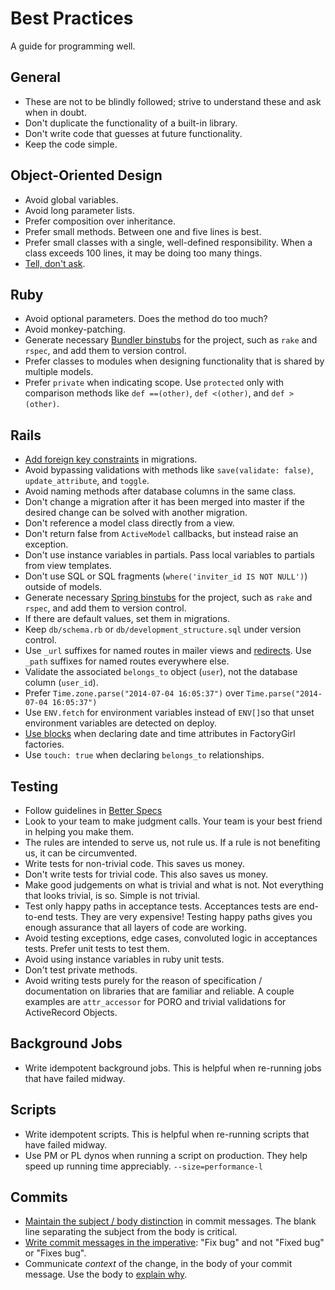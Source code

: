 Best Practices
==============

A guide for programming well.

General
-------

* These are not to be blindly followed; strive to understand these and ask
  when in doubt.
* Don't duplicate the functionality of a built-in library.
* Don't write code that guesses at future functionality.
* Keep the code simple.

Object-Oriented Design
----------------------

* Avoid global variables.
* Avoid long parameter lists.
* Prefer composition over inheritance.
* Prefer small methods. Between one and five lines is best.
* Prefer small classes with a single, well-defined responsibility. When a
  class exceeds 100 lines, it may be doing too many things.
* [Tell, don't ask].

[Tell, don't ask]: http://robots.thoughtbot.com/post/27572137956/tell-dont-ask

Ruby
----

* Avoid optional parameters. Does the method do too much?
* Avoid monkey-patching.
* Generate necessary [Bundler binstubs] for the project, such as `rake` and
  `rspec`, and add them to version control.
* Prefer classes to modules when designing functionality that is shared by
  multiple models.
* Prefer `private` when indicating scope. Use `protected` only with comparison
  methods like `def ==(other)`, `def <(other)`, and `def >(other)`.

[Bundler binstubs]: https://github.com/sstephenson/rbenv/wiki/Understanding-binstubs

Rails
-----

* [Add foreign key constraints][fkey] in migrations.
* Avoid bypassing validations with methods like `save(validate: false)`,
  `update_attribute`, and `toggle`.
* Avoid naming methods after database columns in the same class.
* Don't change a migration after it has been merged into master if the desired
  change can be solved with another migration.
* Don't reference a model class directly from a view.
* Don't return false from `ActiveModel` callbacks, but instead raise an
  exception.
* Don't use instance variables in partials. Pass local variables to partials
  from view templates.
* Don't use SQL or SQL fragments (`where('inviter_id IS NOT NULL')`) outside of
  models.
* Generate necessary [Spring binstubs] for the project, such as `rake` and
  `rspec`, and add them to version control.
* If there are default values, set them in migrations.
* Keep `db/schema.rb` or `db/development_structure.sql` under version control.
* Use `_url` suffixes for named routes in mailer views and [redirects].  Use
  `_path` suffixes for named routes everywhere else.
* Validate the associated `belongs_to` object (`user`), not the database column
  (`user_id`).
* Prefer `Time.zone.parse("2014-07-04 16:05:37")` over `Time.parse("2014-07-04 16:05:37")`
* Use `ENV.fetch` for environment variables instead of `ENV[]`so that unset
  environment variables are detected on deploy.
* [Use blocks][date-block] when declaring date and time attributes in FactoryGirl factories.
* Use `touch: true` when declaring `belongs_to` relationships.

[date-block]: /best-practices/samples/ruby.rb#L10
[fkey]: http://robots.thoughtbot.com/referential-integrity-with-foreign-keys
[`.ruby-version`]: https://gist.github.com/fnichol/1912050
[redirects]: http://www.w3.org/Protocols/rfc2616/rfc2616-sec14.html#sec14.30
[Spring binstubs]: https://github.com/sstephenson/rbenv/wiki/Understanding-binstubs
[prevent tampering]: http://blog.bigbinary.com/2013/03/19/cookies-on-rails.html
[class constant in association]: https://github.com/thoughtbot/guides/blob/master/style/rails/sample.rb

Testing
-------

* Follow guidelines in [Better Specs][better-specs]
* Look to your team to make judgment calls. Your team is your best friend in helping you make them.
* The rules are intended to serve us, not rule us. If a rule is not benefiting us, it can be circumvented.
* Write tests for non-trivial code. This saves us money. 
* Don't write tests for trivial code. This also saves us money.
* Make good judgements on what is trivial and what is not. Not everything that looks trivial, is so. Simple is not trivial.
* Test only happy paths in acceptance tests. Acceptances tests are end-to-end tests. 
  They are very expensive! Testing happy paths gives you enough assurance that all layers of code are working.
* Avoid testing exceptions, edge cases, convoluted logic in acceptances tests. Prefer unit tests to test them.
* Avoid using instance variables in ruby unit tests.
* Don't test private methods.
* Avoid writing tests purely for the reason of specification / documentation on libraries that are familiar and reliable. 
  A couple examples are `attr_accessor` for PORO and trivial validations for ActiveRecord Objects. 

[better-specs]: http://betterspecs.org/
[dependency injection]: http://en.wikipedia.org/wiki/Dependency_injection
[subject-example]: ../style/testing/unit_test_spec.rb
[avoid-let]: ../style/testing/avoid_let_spec.rb
[`Delayed::Job` matcher]: https://gist.github.com/3186463
[stubs and spies]: http://robots.thoughtbot.com/post/159805295/spy-vs-spy
[assertions about state]: https://speakerdeck.com/skmetz/magic-tricks-of-testing-railsconf?slide=51
[Fake]: http://robots.thoughtbot.com/post/219216005/fake-it
[SUT]: http://xunitpatterns.com/SUT.html


Background Jobs
---------------

* Write idempotent background jobs. This is helpful when re-running jobs that have failed midway.

Scripts
-------

* Write idempotent scripts. This is helpful when re-running scripts that have failed midway.
* Use PM or PL dynos when running a script on production. They help speed up running time appreciably. `--size=performance-l`

Commits
-------

* [Maintain the subject / body distinction][commit-messages] in commit messages.
  The blank line separating the subject from the body is critical.
* [Write commit messages in the imperative][commit-messages]: "Fix bug" and not "Fixed bug" or "Fixes bug".
* Communicate _context_ of the change, in the body of your commit message. Use the body to [explain why](
  http://chris.beams.io/posts/git-commit/#why-not-how).


[commit-messages]:http://tbaggery.com/2008/04/19/a-note-about-git-commit-messages.html
[writing-commit-messages]:http://chris.beams.io/posts/git-commit/#why-not-how
